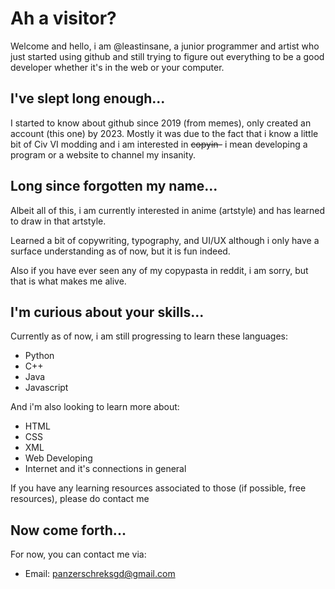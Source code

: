 # Ah a visitor?
Welcome and hello, i am @leastinsane, a junior programmer and artist who just started using github and still trying to figure out everything to be a good developer whether it's in the web or your computer.

## I've slept long enough...
I started to know about github since 2019 (from memes), only created an account (this one) by 2023.
Mostly it was due to the fact that i know a little bit of Civ VI modding and i am interested in ~~copyin-~~ i mean developing a program or a website to channel my insanity.

## Long since forgotten my name...
Albeit all of this, i am currently interested in anime (artstyle) and has learned to draw in that artstyle.

Learned a bit of copywriting, typography, and UI/UX although i only have a surface understanding as of now, but it is fun indeed.

Also if you have ever seen any of my copypasta in reddit, i am sorry, but that is what makes me alive.

## I'm curious about your skills...
Currently as of now, i am still progressing to learn these languages:
- Python
- C++
- Java
- Javascript

And i'm also looking to learn more about:
- HTML
- CSS
- XML
- Web Developing
- Internet and it's connections in general

If you have any learning resources associated to those (if possible, free resources), please do contact me

## Now come forth...
For now, you can contact me via:
- Email: panzerschreksgd@gmail.com

<!---
leastinsane/leastinsane is a ✨ special ✨ repository because its `README.md` (this file) appears on your GitHub profile.
You can click the Preview link to take a look at your changes.
--->

